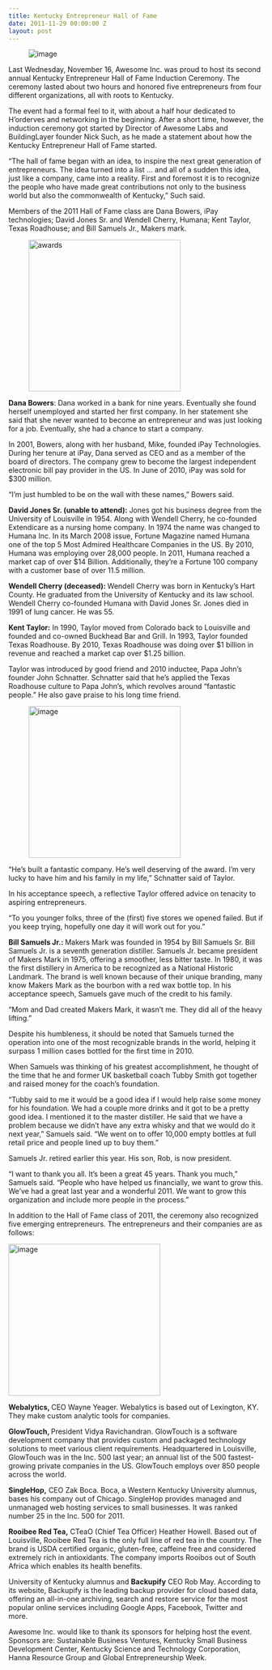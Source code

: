 ```yaml
---
title: Kentucky Entrepreneur Hall of Fame
date: 2011-11-29 00:00:00 Z
layout: post
---
```

 
<p><figure class="tmblr-full" data-orig-height="245" data-orig-width="500" data-orig-src="https://66.media.tumblr.com/8cee0ee329fb3c5ec9c23201af7b4503/tumblr_inline_ney55hTODR1spm8pc.jpg"><img alt="image" src="https://66.media.tumblr.com/7f9f3ea187a7408e6b91f42d778c23ce/tumblr_inline_pk3mc1mFVF1spm8pc_540.jpg" data-orig-height="245" data-orig-width="500" data-orig-src="https://66.media.tumblr.com/8cee0ee329fb3c5ec9c23201af7b4503/tumblr_inline_ney55hTODR1spm8pc.jpg"/></figure></p>

<p>Last Wednesday, November 16, Awesome Inc. was proud to host its second annual Kentucky Entrepreneur Hall of Fame Induction Ceremony. The ceremony lasted about two hours and honored five entrepreneurs from four different organizations, all with roots to Kentucky.</p>
<p>The event had a formal feel to it, with about a half hour dedicated to H’orderves and networking in the beginning. After a short time, however, the induction ceremony got started by Director of Awesome Labs and BuildingLayer founder Nick Such, as he made a statement about how the Kentucky Entrepreneur Hall of Fame started.</p>
<p>“The hall of fame began with an idea, to inspire the next great generation of entrepreneurs. The idea turned into a list … and all of a sudden this idea, just like a company, came into a reality. First and foremost it is to recognize the people who have made great contributions not only to the business world but also the commonwealth of Kentucky,” Such said.</p>
<p>Members of the 2011 Hall of Fame class are Dana Bowers, iPay technologies; David Jones Sr. and Wendell Cherry, Humana; Kent Taylor, Texas Roadhouse; and Bill Samuels Jr., Makers mark.</p>
<p><figure class="tmblr-full" data-orig-height="333" data-orig-width="500" data-orig-src="http://farm7.staticflickr.com/6041/6377015401_7ac1ccca01.jpg"><img alt="awards" src="https://66.media.tumblr.com/e6d599ef179373432067e6e24e7b1880/tumblr_inline_pk3mc1HcKK1spm8pc_540.jpg" width="300" data-orig-height="333" data-orig-width="500" data-orig-src="http://farm7.staticflickr.com/6041/6377015401_7ac1ccca01.jpg"/></figure></p>
<p><strong>Dana Bowers</strong>: Dana worked in a bank for nine years. Eventually she found herself unemployed and started her first company. In her statement she said that she never wanted to become an entrepreneur and was just looking for a job. Eventually, she had a chance to start a company.</p>
<p> In 2001, Bowers, along with her husband, Mike, founded iPay Technologies. During her tenure at iPay, Dana served as CEO and as a member of the board of directors. The company grew to become the largest independent electronic bill pay provider in the US. In June of 2010, iPay was sold for $300 million.</p>
<p>“I’m just humbled to be on the wall with these names,” Bowers said.</p>
<p><strong>David Jones Sr. (unable to attend): </strong>Jones got his business degree from the University of Louisville in 1954. Along with Wendell Cherry, he co-founded Extendicare as a nursing home company. In 1974 the name was changed to Humana Inc. In its March 2008 issue, Fortune Magazine named Humana one of the top 5 Most Admired Healthcare Companies in the US. By 2010, Humana was employing over 28,000 people. In 2011, Humana reached a market cap of over $14 Billion.  Additionally, they’re a Fortune 100 company with a customer base of over 11.5 million.</p>
<p><strong>Wendell Cherry (deceased): </strong>Wendell Cherry was born in Kentucky’s Hart County. He graduated from the University of Kentucky and its law school. Wendell Cherry co-founded Humana with David Jones Sr. Jones died in 1991 of lung cancer. He was 55.</p>
<p><strong>Kent Taylor:</strong> In 1990, Taylor moved from Colorado back to Louisville and founded and co-owned Buckhead Bar and Grill. In 1993, Taylor founded Texas Roadhouse. By 2010, Texas Roadhouse was doing over $1 billion in revenue and reached a market cap over $1.25 billion.</p>
<p>Taylor was introduced by good friend and 2010 inductee, Papa John’s founder John Schnatter. Schnatter said that he’s applied the Texas Roadhouse culture to Papa John’s, which revolves around “fantastic people.” He also gave praise to his long time friend.<figure class="tmblr-full" data-orig-height="333" data-orig-width="500" data-orig-src="http://farm7.staticflickr.com/6227/6377034965_def226e301.jpg"><img alt="image" src="https://66.media.tumblr.com/4739d2cdda49eeb58dcf328be04debc2/tumblr_inline_pk3mc1Kar81spm8pc_540.jpg" width="300" data-orig-height="333" data-orig-width="500" data-orig-src="http://farm7.staticflickr.com/6227/6377034965_def226e301.jpg"/></figure></p>
<p>“He’s built a fantastic company. He’s well deserving of the award. I’m very lucky to have him and his family in my life,” Schnatter said of Taylor.</p>
<p>In his acceptance speech, a reflective Taylor offered advice on tenacity to aspiring entrepreneurs.</p>
<p>“To you younger folks, three of the (first) five stores we opened failed. But if you keep trying, hopefully one day it will work out for you.”</p>
<p><strong>Bill Samuels Jr.: </strong>Makers Mark was founded in 1954 by Bill Samuels Sr. Bill Samuels Jr. is a seventh generation distiller. Samuels Jr. became president of Makers Mark in 1975, offering a smoother, less bitter taste.  In 1980, it was the first distillery in America to be recognized as a National Historic Landmark. The brand is well known because of their unique branding, many know Makers Mark as the bourbon with a red wax bottle top. In his acceptance speech, Samuels gave much of the credit to his family.</p>
<p>“Mom and Dad created Makers Mark, it wasn’t me. They did all of the heavy lifting.”</p>
<p>Despite his humbleness, it should be noted that Samuels turned the operation into one of the most recognizable brands in the world, helping it surpass 1 million cases bottled for the first time in 2010.</p>
<p>When Samuels was thinking of his greatest accomplishment, he thought of the time that he and former UK basketball coach Tubby Smith got together and raised money for the coach’s foundation.</p>
<p>“Tubby said to me it would be a good idea if I would help raise some money for his foundation. We had a couple more drinks and it got to be a pretty good idea. I mentioned it to the master distiller. He said that we have a problem because we didn’t have any extra whisky and that we would do it next year,” Samuels said. “We went on to offer 10,000 empty bottles at full retail price and people lined up to buy them.”</p>
<p>Samuels Jr. retired earlier this year. His son, Rob, is now president.</p>
<p>“I want to thank you all. It’s been a great 45 years. Thank you much,” Samuels said. “People who have helped us financially, we want to grow this. We’ve had a great last year and a wonderful 2011. We want to grow this organization and include more people in the process.”</p>
<p>In addition to the Hall of Fame class of 2011, the ceremony also recognized five emerging entrepreneurs. The entrepreneurs and their companies are as follows:</p>
<p><img alt="image" height="300" src="http://farm7.staticflickr.com/6237/6377086651_e40a9438f3.jpg" width="300"/></p>
<p><strong>Webalytics, </strong>CEO Wayne Yeager. Webalytics is based out of Lexington, KY. They make custom analytic tools for companies. </p>
<p><strong>GlowTouch, </strong>President Vidya Ravichandran. GlowTouch is a software development company that provides custom and packaged technology solutions to meet various client requirements. Headquartered in Louisville, GlowTouch was in the Inc. 500 last year; an annual list of the 500 fastest-growing private companies in the US. GlowTouch employs over 850 people across the world.</p>
<p><strong>SingleHop,</strong> CEO Zak Boca. Boca, a Western Kentucky University alumnus, bases his company out of Chicago.  SingleHop provides managed and unmanaged web hosting services to small businesses. It was ranked number 25 in the Inc. 500 for 2011.</p>
<p><strong>Rooibee Red Tea,</strong> CTeaO (Chief Tea Officer) Heather Howell. Based out of Louisville, Rooibee Red Tea is the only full line of red tea in the country. The brand is USDA certified organic, gluten-free, caffeine free and considered extremely rich in antioxidants. The company imports Rooibos out of South Africa which enables its health benefits.</p>
<p>University of Kentucky alumnus and <strong>Backupify</strong> CEO Rob May. According to its website, Backupify is the leading backup provider for cloud based data, offering an all-in-one archiving, search and restore service for the most popular online services including Google Apps, Facebook, Twitter and more.</p>
<p>Awesome Inc. would like to thank its sponsors for helping host the event. Sponsors are: Sustainable Business Ventures, Kentucky Small Business Development Center, Kentucky Science and Technology Corporation, Hanna Resource Group and Global Entrepreneurship Week. </p>
